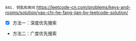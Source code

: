 
`841. 钥匙和房间` https://leetcode-cn.com/problems/keys-and-rooms/solution/yao-chi-he-fang-jian-by-leetcode-solution/
- [x] 方法一：深度优先搜索
- 方法二：广度优先搜索
